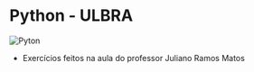 # Python - ULBRA

![Pyton](https://img.shields.io/badge/Python-14354C?style=for-the-badge&logo=python&logoColor=white)

* Exercícios feitos na aula do professor Juliano Ramos Matos
